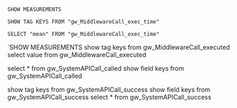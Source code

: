 `SHOW MEASUREMENTS`

`SHOW TAG KEYS FROM "gw_MiddlewareCall_exec_time"`

`SELECT "mean" FROM "gw_MiddlewareCall_exec_time"`


`SHOW MEASUREMENTS
show tag keys from gw_MiddlewareCall_executed 
select value from gw_MiddlewareCall_executed

select * from gw_SystemAPICall_called
show field keys from gw_SystemAPICall_called

show tag keys from gw_SystemAPICall_success
show field keys from gw_SystemAPICall_success
select * from gw_SystemAPICall_success